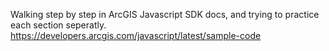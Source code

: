 Walking step by step in ArcGIS Javascript SDK docs, and trying to practice each section seperatly. https://developers.arcgis.com/javascript/latest/sample-code
